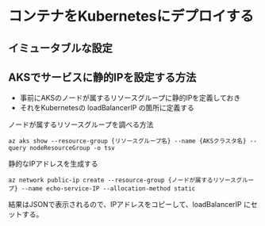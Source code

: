 # コンテナをKubernetesにデプロイする

## イミュータブルな設定

## AKSでサービスに静的IPを設定する方法
- 事前にAKSのノードが属するリソースグループに静的IPを定義しておき
- それをKubernetesの loadBalancerIP の箇所に定義する

ノードが属するリソースグループを調べる方法
```
az aks show --resource-group {リソースグループ名} --name {AKSクラスタ名} --query nodeResourceGroup -o tsv
```

静的なIPアドレスを生成する
```
az network public-ip create --resource-group {ノードが属するリソースグループ} --name echo-service-IP --allocation-method static
```

結果はJSONで表示されるので、IPアドレスをコピーして、loadBalancerIP にセットする。